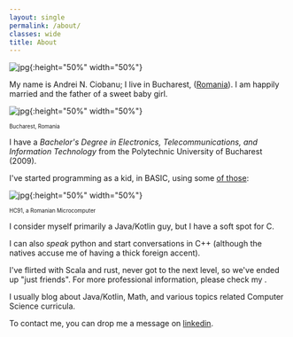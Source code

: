 ```yaml
---
layout: single
permalink: /about/
classes: wide
title: About
---
```


![jpg]({{site.url}}/assets/images/about/me-it.jpg){:height="50%" width="50%"}

My name is Andrei N. Ciobanu; I live in Bucharest, ([Romania](https://en.wikipedia.org/wiki/Romania)). I am happily married and the father of a sweet baby girl. 

![jpg]({{site.url}}/assets/images/about/bucuresti.jpg){:height="50%" width="50%"}

<sup><sup>Bucharest, Romania</sup></sup>

I have a *Bachelor's Degree in Electronics, Telecommunications, and Information Technology* from the Polytechnic University of Bucharest (2009). 

I've started programming as a kid, in BASIC, using some [of those](https://muzeuldecalculatoare.ro/2018/09/23/i-c-e-felix-hc-91/):

![jpg]({{site.url}}/assets/images/about/hc91.jpg){:height="50%" width="50%"} 

<sup><sup>HC91, a Romanian Microcomputer </sup></sup>

I consider myself primarily a Java/Kotlin guy, but I have a soft spot for C.

I can also *speak* python and start conversations in C++ (although the natives accuse me of having a thick foreign accent).  

I've flirted with Scala and rust, never got to the next level, so we've ended up "just friends". For more professional information, please check my .

I usually blog about Java/Kotlin, Math, and various topics related Computer Science curricula. 

To contact me, you can drop me a message on [linkedin]((https://www.linkedin.com/in/andrei-n-ciobanu-50708611/)).